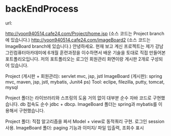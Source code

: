 # backEndProcess
url:

http://yoon940514.cafe24.com/Project/home.jsp (소스 코드는 Project branch에 있습니다.)
http://yoon940514.cafe24.com/imageBoard2 (소스 코드는 ImageBoard branch에 있습니다.)
안녕하세요. 현재 보고 계신 프로젝트는 제가 강남그린컴퓨터아카데미에 6개월 훈련과정을 이수하면서 배운 기술을 토대로 직접 만들어본 포트폴리오입니다. 저의 포트폴리오는 로그인 회원관리 화면이랑 게시판 2개로 구성되어 있습니다.

Project (게시판 + 회원관리): servlet mvc, jsp, jstl
ImageBoard (게시판): spring mvc, maven, jsp, jstl, mybatis, Junit4
ps) Tool: eclipe, filezilla, putty, tomcat, mysql

Project 폴더는 라이브러리와 스프링의 도움 거의 없이 대부분 순수 자바 코드로 구현했습니다. db 접속도 순수 jdbc + dbcp. ImageBoard 폴더는 spring과 mybatis를 이용해서 구현했습니다.

Project 폴더: 직접 알고리즘을 짜서 Model + view로 동적쿼리 구현. 로그인 session 사용. ImageBoard 폴더: paging 기능과 이미지/ 파일 입출력, 조회수 표시
